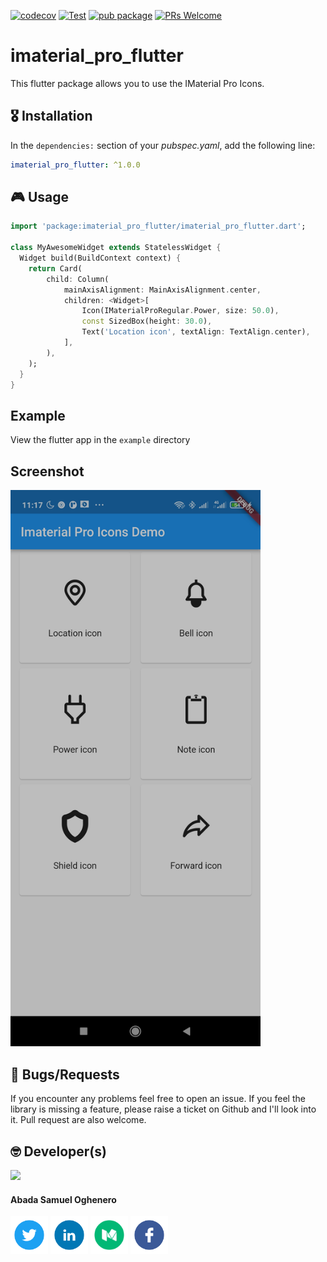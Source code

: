 [![codecov](https://codecov.io/gh/Mastersam07/imaterial_pro_icons/branch/master/graph/badge.svg?token=B9WCNOYUBH)](https://codecov.io/gh/Mastersam07/imaterial_pro_icons)
[![Test](https://github.com/Mastersam07/imaterial_pro_icons/actions/workflows/test.yml/badge.svg)](https://github.com/Mastersam07/imaterial_pro_icons/actions/workflows/test.yml)
[![pub package](https://img.shields.io/pub/v/imaterial_pro_flutter.svg?color=success&style=flat-square)](https://pub.dartlang.org/packages/imaterial_pro_flutter)
[![PRs Welcome](https://img.shields.io/badge/PRs-welcome-success.svg?style=flat-square)](https://github.com/Mastersam07/imaterial_pro_icons/pulls)

# imaterial_pro_flutter

This flutter package allows you to use the IMaterial Pro Icons.

## 🎖 Installation

In the `dependencies:` section of your _pubspec.yaml_, add the following line:

```yaml
imaterial_pro_flutter: ^1.0.0
```

## 🎮 Usage

```dart
import 'package:imaterial_pro_flutter/imaterial_pro_flutter.dart';

class MyAwesomeWidget extends StatelessWidget {
  Widget build(BuildContext context) {
    return Card(
        child: Column(
            mainAxisAlignment: MainAxisAlignment.center,
            children: <Widget>[
                Icon(IMaterialProRegular.Power, size: 50.0),
                const SizedBox(height: 30.0),
                Text('Location icon', textAlign: TextAlign.center),
            ],
        ),
    );
  }
}
```

## Example

View the flutter app in the `example` directory

## Screenshot
<img src="./screenshots/1.jpg" width="400">

## 🐛 Bugs/Requests

If you encounter any problems feel free to open an issue. If you feel the library is
missing a feature, please raise a ticket on Github and I'll look into it.
Pull request are also welcome.

## 🤓 Developer(s)

[<img src="https://avatars3.githubusercontent.com/u/31275429?s=460&u=b935d608a06c1604bae1d971e69a731480a27d46&v=4" width="180" />](https://mastersam.tech)
#### **Abada Samuel Oghenero**
<p>
<a href="https://twitter.com/mastersam_"><img src="https://github.com/aritraroy/social-icons/blob/master/twitter-icon.png?raw=true" width="60"></a>
<a href="https://linkedin.com/in/abada-samuel/"><img src="https://github.com/aritraroy/social-icons/blob/master/linkedin-icon.png?raw=true" width="60"></a>
<a href="https://medium.com/@sammytech"><img src="https://github.com/aritraroy/social-icons/blob/master/medium-icon.png?raw=true" width="60"></a>
<a href="https://facebook.com/abada.samueloghenero"><img src="https://github.com/aritraroy/social-icons/blob/master/facebook-icon.png?raw=true" width="60"></a>
</p>